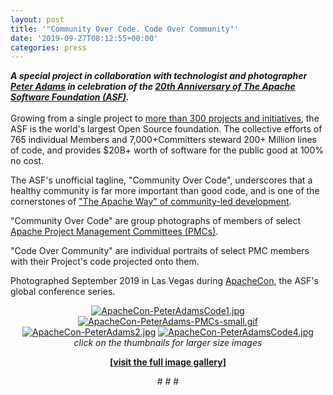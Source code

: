 ```yaml
---
layout: post
title: '"Community Over Code. Code Over Community"'
date: '2019-09-27T08:12:55+00:00'
categories: press
---
```

<div><strong><em>A special project in collaboration with technologist and photographer <a href="http://www.peteradamsphoto.com/">Peter Adams</a> in celebration of the <a href="https://blogs.apache.org/foundation/date/20190326">20th Anniversary of The Apache Software Foundation (ASF)</a>.</em></strong></div> 
  <div><br /></div> 
  <div>Growing from a single project to <a href="https://projects.apache.org/">more than 300 projects and initiatives</a>, the ASF is the world's largest Open Source foundation. The collective efforts of 765 individual Members and 7,000+Committers steward 200+ Million lines of code, and provides $20B+ worth of software for the public good at 100% no cost.</div> 
  <div> 
    <p>The ASF's unofficial tagline, &quot;Community Over Code&quot;, underscores that a healthy community is far more important than good code, and is one of the cornerstones of <a href="http://apache.org/theapacheway/">&quot;The Apache Way&quot; of community-led development</a>. </p> 
    <p>&quot;Community Over Code&quot; are group photographs of members of select <a href="http://apache.org/foundation/governance/pmcs.html">Apache Project Management Committees (PMCs)</a>. </p> 
    <p>&quot;Code Over Community&quot; are individual portraits of select PMC members with their Project's code projected onto them.&nbsp;</p> 
  </div> 
  <div> 
    <p>Photographed September 2019 in Las Vegas during <a href="https://www.apachecon.com/">ApacheCon</a>, the ASF's global conference series.</p> 
    <p style="text-align: center;"><a href="https://blogs.apache.org/press/mediaresource/01fdef37-c728-492b-b4d9-f582b35fd04a"><img src="https://blogs.apache.org/press/mediaresource/01fdef37-c728-492b-b4d9-f582b35fd04a?t=true" alt="ApacheCon-PeterAdamsCode1.jpg" /></a> <a href="https://blogs.apache.org/press/mediaresource/d9ee441e-bc4e-4361-a49d-47057f64f6a7"><img src="https://blogs.apache.org/press/mediaresource/d9ee441e-bc4e-4361-a49d-47057f64f6a7?t=true" alt="ApacheCon-PeterAdams-PMCs-small.gif" /></a> <a href="https://blogs.apache.org/press/mediaresource/5388392d-87b5-4cf9-a9dc-a203ef6ac3e6"><img src="https://blogs.apache.org/press/mediaresource/5388392d-87b5-4cf9-a9dc-a203ef6ac3e6?t=true" alt="ApacheCon-PeterAdams2.jpg" /></a> <a href="https://blogs.apache.org/press/mediaresource/d4ed5830-8e25-4d97-9816-ff12062dd8dd"><img src="https://blogs.apache.org/press/mediaresource/d4ed5830-8e25-4d97-9816-ff12062dd8dd?t=true" alt="ApacheCon-PeterAdamsCode4.jpg" /></a><br /><em>click on the thumbnails for larger size images</em></p> 
    <p> </p> 
    <p> </p> 
  </div> 
  <div style="text-align: center;"><strong>[<a href="http://www.peteradamsphoto.com/apache-20th-anniversary/">visit the full image gallery</a>]</strong></div> 
  <p> </p> 
  <p> </p> 
  <p> </p> 
  <div> 
    <p style="text-align: center;"># # #</p> 
  </div> 
  <div><br /></div>
